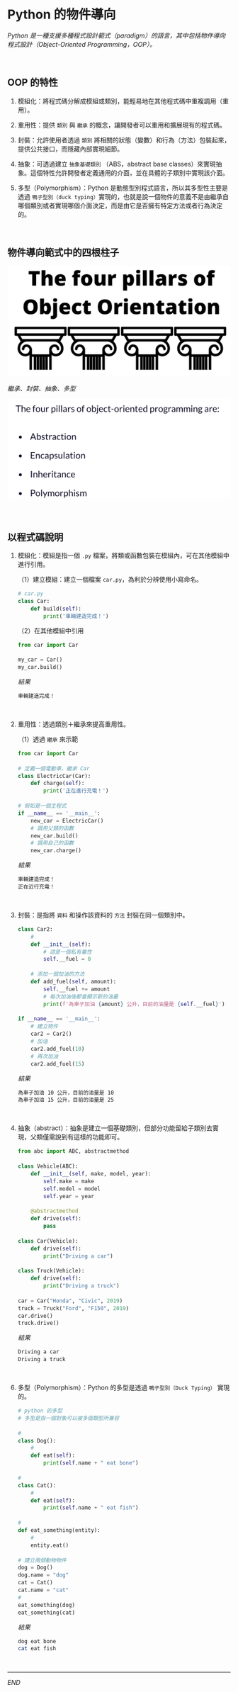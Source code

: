 # Python 的物件導向

_Python 是一種支援多種程式設計範式（paradigm）的語言，其中包括物件導向程式設計（Object-Oriented Programming，OOP）。_

<br>

## OOP 的特性

1. 模組化：將程式碼分解成模組或類別，能輕易地在其他程式碼中重複調用（重用）。

2. 重用性：提供 `類別` 與 `繼承` 的概念，讓開發者可以重用和擴展現有的程式碼。

3. 封裝：允許使用者透過 `類別` 將相關的狀態（變數）和行為（方法）包裝起來，提供公共接口，而隱藏內部實現細節。

4. 抽象：可透過建立 `抽象基礎類別` （ABS，abstract base classes）來實現抽象。這個特性允許開發者定義通用的介面，並在具體的子類別中實現該介面。

5. 多型（Polymorphism）：Python 是動態型別程式語言，所以其多型性主要是透過 `鴨子型別（duck typing）`實現的，也就是說一個物件的意義不是由繼承自哪個類別或者實現哪個介面決定，而是由它是否擁有特定方法或者行為決定的。

<br>

## 物件導向範式中的四根柱子

![](images/img_01.png)

_繼承、封裝、抽象、多型_

![](images/img_02.png)

<br>

## 以程式碼說明

1. 模組化：模組是指一個 `.py` 檔案，將類或函數包裝在模組內，可在其他模組中進行引用。

    （1）建立模組：建立一個檔案 `car.py`，為利於分辨使用小寫命名。
    ```python
    # car.py
    class Car:
        def build(self):
            print('車輛建造完成！')
    ```
    （2）在其他模組中引用
    ```python
    from car import Car

    my_car = Car()
    my_car.build()
    ```
    _結果_
    ```bash
    車輛建造完成！
    ```

<br>

2. 重用性：透過類別＋繼承來提高重用性。

   （1）透過 `繼承` 來示範
    
    ```python
    from car import Car

    # 定義一個電動車，繼承 Car
    class ElectricCar(Car):
        def charge(self):
            print('正在進行充電！')

    # 假如是一個主程式
    if __name__ == '__main__':
        new_car = ElectricCar()
        # 調用父類的函數
        new_car.build()
        # 調用自己的函數
        new_car.charge()
    ```
    _結果_
    ```bash
    車輛建造完成！
    正在近行充電！
    ```

<br>

3. 封裝：是指將 `資料` 和操作該資料的 `方法` 封裝在同一個類別中。
   
    ```python
    class Car2:
        #
        def __init__(self):
            # 這是一個私有屬性
            self.__fuel = 0

        # 添加一個加油的方法
        def add_fuel(self, amount):
            self.__fuel += amount
            # 每次加油後都會顯示新的油量
            print(f'為車子加油 {amount} 公升，目前的油量是 {self.__fuel}')

    if __name__ == '__main__':
        # 建立物件
        car2 = Car2()
        # 加油
        car2.add_fuel(10)
        # 再次加油
        car2.add_fuel(15)
    ```
    _結果_
    ```bash
    為車子加油 10 公升，目前的油量是 10
    為車子加油 15 公升，目前的油量是 25
    ```

<br>

4. 抽象（abstract）：抽象是建立一個基礎類別，但部分功能留給子類別去實現，父類僅需說到有這樣的功能即可。

    ```python
    from abc import ABC, abstractmethod

    class Vehicle(ABC):
        def __init__(self, make, model, year):
            self.make = make
            self.model = model
            self.year = year

        @abstractmethod
        def drive(self):
            pass

    class Car(Vehicle):
        def drive(self):
            print("Driving a car")

    class Truck(Vehicle):
        def drive(self):
            print("Driving a truck")

    car = Car("Honda", "Civic", 2019)
    truck = Truck("Ford", "F150", 2019)
    car.drive()
    truck.drive()
    ```
    _結果_
    ```bash
    Driving a car
    Driving a truck
    ```

<br>

6. 多型（Polymorphism）：Python 的多型是透過 `鴨子型別（Duck Typing）` 實現的。

    ```python
    # python 的多型
    # 多型是指一個對象可以被多個類型所兼容

    # 
    class Dog():
        # 
        def eat(self):
            print(self.name + " eat bone")

    # 
    class Cat():
        # 
        def eat(self):
            print(self.name + " eat fish")

    #
    def eat_something(entity):
        #
        entity.eat()

    # 建立兩個動物物件
    dog = Dog()
    dog.name = "dog"
    cat = Cat()
    cat.name = "cat"
    #
    eat_something(dog)
    eat_something(cat)
    ```
    _結果_
    ```bash
    dog eat bone
    cat eat fish
    ```

<br>

---

_END_
